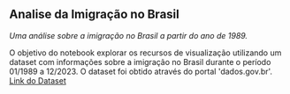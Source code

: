 ## Analise da Imigração no Brasil

*Uma análise sobre a imigração no Brasil a partir do ano de 1989.*

O objetivo do notebook explorar os recursos de visualização utilizando um dataset com informações sobre a imigração no Brasil durante o período 01/1989 a 12/2023. O dataset foi obtido através do portal 'dados.gov.br'.
[Link do Dataset](https://dados.gov.br/dados/conjuntos-dados/estimativas-de-chegadas-de-turistas-internacionais-ao-brasil)
